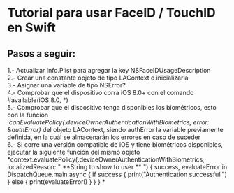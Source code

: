 Tutorial para usar FaceID / TouchID en Swift
============================================

## Pasos a seguir:
1.- Actualizar Info.Plist para agregar la key NSFaceIDUsageDescription  
2.- Crear una constante objeto de tipo LAContext e inicializarla  
3.- Asignar una variable de tipo NSError?  
4.- Comprobar que el dispositivo corra iOS 8.0+ con el comando #available(iOS 8.0, \*)  
5.- Comprobar que el dispositivo tenga disponibles los biométricos, esto con la función *.canEvaluatePolicy(.deviceOwnerAuthenticationWithBiometrics, error: &authError)* del objeto LAContext, siendo authError la variable previamente definida, en la cuál se almacenarán los errores en caso de suceder  
6.- Si corre una versión compatible de iOS y tiene biométricos disponibles, ejecutar la siguiente función del mismo objeto *context.evaluatePolicy(.deviceOwnerAuthenticationWithBiometrics, localizedReason: " **String to show to user ** ")
                {
                    success, evaluateError in
                    DispatchQueue.main.async
                    {
                        if success
                        {
                            print("Authentication successfull")
                        }
                        else
                        {
                            print(evaluateError!)
                        }
                    }
                }
*
